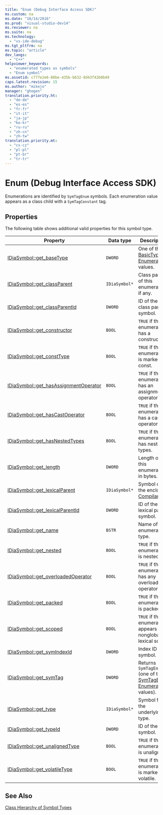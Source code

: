 ```yaml
---
title: "Enum (Debug Interface Access SDK)"
ms.custom: na
ms.date: "10/14/2016"
ms.prod: "visual-studio-dev14"
ms.reviewer: na
ms.suite: na
ms.technology: 
  - "vs-ide-debug"
ms.tgt_pltfrm: na
ms.topic: "article"
dev_langs: 
  - "C++"
helpviewer_keywords: 
  - "enumerated types as symbols"
  - "Enum symbol"
ms.assetid: c777e2e6-88be-435b-b632-8d43f42b0b49
caps.latest.revision: 15
ms.author: "mikejo"
manager: "ghogen"
translation.priority.ht: 
  - "de-de"
  - "es-es"
  - "fr-fr"
  - "it-it"
  - "ja-jp"
  - "ko-kr"
  - "ru-ru"
  - "zh-cn"
  - "zh-tw"
translation.priority.mt: 
  - "cs-cz"
  - "pl-pl"
  - "pt-br"
  - "tr-tr"
---
```

# Enum (Debug Interface Access SDK)
Enumerations are identified by `SymTagEnum` symbols. Each enumeration value appears as a class child with a `SymTagConstant` tag.  
  
## Properties  
 The following table shows additional valid properties for this symbol type.  
  
|Property|Data type|Description|  
|--------------|---------------|-----------------|  
|[IDiaSymbol::get_baseType](../debugger/idiasymbol--get_basetype.md)|`DWORD`|One of the [BasicType Enumeration](../debugger/basictype.md) values.|  
|[IDiaSymbol::get_classParent](../debugger/idiasymbol--get_classparent.md)|`IDiaSymbol*`|Class parent of this enumeration, if any.|  
|[IDiaSymbol::get_classParentId](../debugger/idiasymbol--get_classparentid.md)|`DWORD`|ID of the class parent symbol.|  
|[IDiaSymbol::get_constructor](../debugger/idiasymbol--get_constructor.md)|`BOOL`|`TRUE` if the enumeration has a constructor.|  
|[IDiaSymbol::get_constType](../debugger/idiasymbol--get_consttype.md)|`BOOL`|`TRUE` if the enumeration is marked as const.|  
|[IDiaSymbol::get_hasAssignmentOperator](../debugger/idiasymbol--get_hasassignmentoperator.md)|`BOOL`|`TRUE` if the enumeration has an assignment operator.|  
|[IDiaSymbol::get_hasCastOperator](../debugger/idiasymbol--get_hascastoperator.md)|`BOOL`|`TRUE` if the enumeration has a cast operator.|  
|[IDiaSymbol::get_hasNestedTypes](../debugger/idiasymbol--get_hasnestedtypes.md)|`BOOL`|`TRUE` if the enumeration has nested types.|  
|[IDiaSymbol::get_length](../debugger/idiasymbol--get_length.md)|`DWORD`|Length of this enumeration in bytes.|  
|[IDiaSymbol::get_lexicalParent](../debugger/idiasymbol--get_lexicalparent.md)|`IDiaSymbol*`|Symbol of the enclosing [Compiland](../debugger/compiland.md).|  
|[IDiaSymbol::get_lexicalParentId](../debugger/idiasymbol--get_lexicalparentid.md)|`DWORD`|ID of the lexical parent symbol.|  
|[IDiaSymbol::get_name](../debugger/idiasymbol--get_name.md)|`BSTR`|Name of the enumerated type.|  
|[IDiaSymbol::get_nested](../debugger/idiasymbol--get_nested.md)|`BOOL`|`TRUE` if the enumeration is nested.|  
|[IDiaSymbol::get_overloadedOperator](../debugger/idiasymbol--get_overloadedoperator.md)|`BOOL`|`TRUE` if the enumeration has any overloaded operators.|  
|[IDiaSymbol::get_packed](../debugger/idiasymbol--get_packed.md)|`BOOL`|`TRUE` if the enumeration is packed.|  
|[IDiaSymbol::get_scoped](../debugger/idiasymbol--get_scoped.md)|`BOOL`|`TRUE` if the enumeration appears in a nonglobal lexical scope.|  
|[IDiaSymbol::get_symIndexId](../debugger/idiasymbol--get_symindexid.md)|`DWORD`|Index ID of symbol.|  
|[IDiaSymbol::get_symTag](../debugger/idiasymbol--get_symtag.md)|`DWORD`|Returns `SymTagEnum` (one of the [SymTagEnum Enumeration](../debugger/symtagenum.md) values).|  
|[IDiaSymbol::get_type](../debugger/idiasymbol--get_type.md)|`IDiaSymbol*`|Symbol for the underlying type.|  
|[IDiaSymbol::get_typeId](../debugger/idiasymbol--get_typeid.md)|`DWORD`|ID of the type symbol.|  
|[IDiaSymbol::get_unalignedType](../debugger/idiasymbol--get_unalignedtype.md)|`BOOL`|`TRUE` if the enumeration is unaligned.|  
|[IDiaSymbol::get_volatileType](../debugger/idiasymbol--get_volatiletype.md)|`BOOL`|`TRUE` if the enumeration is marked as volatile.|  
  
## See Also  
 [Class Hierarchy of Symbol Types](../debugger/class-hierarchy-of-symbol-types.md)